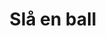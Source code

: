 ---
title: Slå en ball
level: 3
external: https://espenec.files.wordpress.com/2015/09/lego-mindstorms-del-3-6.pdf
---